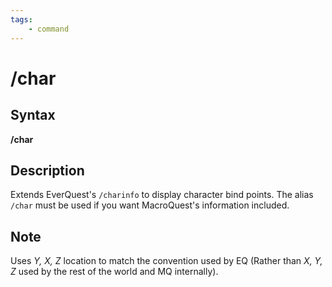 ```yaml
---
tags:
    - command
---
```

# /char

## Syntax

**/char**

## Description

Extends EverQuest's `/charinfo` to display character bind points. The alias `/char` must be used if you want MacroQuest's information included. 

## Note

Uses _Y, X, Z_ location to match the convention used by EQ (Rather than _X, Y, Z_ used by the rest of the world and MQ internally).
